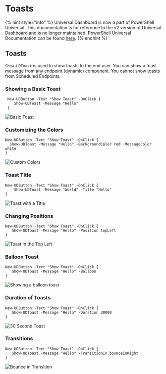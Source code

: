 # Toasts

{% hint style="info" %}
Universal Dashboard is now a part of PowerShell Universal. This documentation is for reference to the v2 version of Universal Dashboard and is no longer maintained. PowerShell Universal Documentation can be found [here](https://docs.ironmansoftware.com).
{% endhint %}

## Toasts

`Show-UDToast` is used to show toasts to the end user. You can show a toast message from any endpoint \(dynamic\) component. You cannot show toasts from Scheduled Endpoints.

### Showing a Basic Toast

```text
 New-UDButton -Text "Show Toast" -OnClick {
    Show-UDToast -Message "Hello"
 }
```

![Basic Toast](../.gitbook/assets/image%20%2835%29.png)

### Customizing the Colors

```text
New-UDButton -Text "Show Toast" -OnClick {
  Show-UDToast -Message "Hello" -BackgroundColor red -MessageColor white
}
```

![Custom Colors](../.gitbook/assets/image%20%2858%29.png)

### Toast Title

```text
New-UDButton -Text "Show Toast" -OnClick {
    Show-UDToast -Message "World" -Title "Hello" 
}
```

![Toast with a Title](../.gitbook/assets/image%20%2844%29.png)

### Changing Positions

```text
New-UDButton -Text "Show Toast" -OnClick {
   Show-UDToast -Message "Hello" -Position topLeft
}
```

![Toast in the Top Left](../.gitbook/assets/image%20%2828%29.png)

### Balloon Toast

```text
New-UDButton -Text "Show Toast" -OnClick {
   Show-UDToast -Message "Hello" -Balloon
}
```

![Showing a balloon toast](../.gitbook/assets/image%20%2818%29.png)

### Duration of Toasts

```text
New-UDButton -Text "Show Toast" -OnClick {
   Show-UDToast -Message "Hello" -Duration 30000
}
```

![30 Second Toast](../.gitbook/assets/image%20%2815%29.png)

### Transitions

```text
New-UDButton -Text "Show Toast" -OnClick {
   Show-UDToast -Message "Hello" -TransitionIn bounceInRight
}
```

![Bounce in Transition](../.gitbook/assets/ieuugq2gmh.gif)

